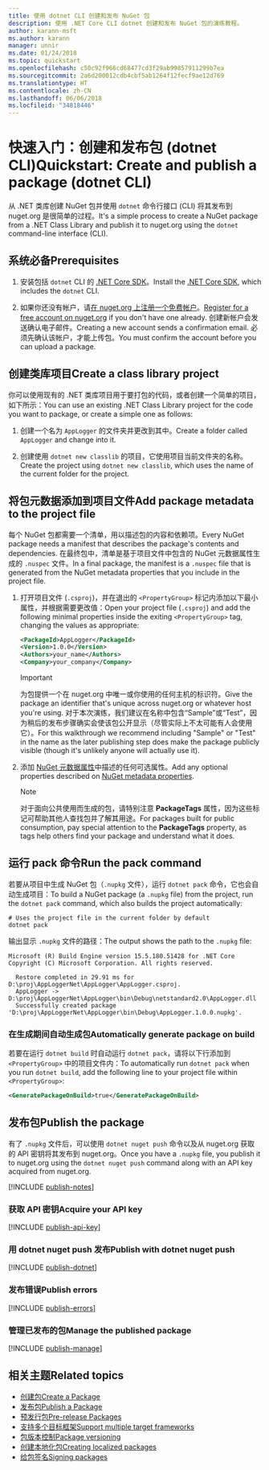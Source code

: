 ```yaml
---
title: 使用 dotnet CLI 创建和发布 NuGet 包
description: 使用 .NET Core CLI dotnet 创建和发布 NuGet 包的演练教程。
author: karann-msft
ms.author: karann
manager: unnir
ms.date: 01/24/2018
ms.topic: quickstart
ms.openlocfilehash: c50c92f966cd68477cd3f29ab99857911299b7ea
ms.sourcegitcommit: 2a6d200012cdb4cbf5ab1264f12fecf9ae12d769
ms.translationtype: HT
ms.contentlocale: zh-CN
ms.lasthandoff: 06/06/2018
ms.locfileid: "34818446"
---
```

# <a name="quickstart-create-and-publish-a-package-dotnet-cli"></a><span data-ttu-id="d4ee2-103">快速入门：创建和发布包 (dotnet CLI)</span><span class="sxs-lookup"><span data-stu-id="d4ee2-103">Quickstart: Create and publish a package (dotnet CLI)</span></span>

<span data-ttu-id="d4ee2-104">从 .NET 类库创建 NuGet 包并使用 `dotnet` 命令行接口 (CLI) 将其发布到 nuget.org 是很简单的过程。</span><span class="sxs-lookup"><span data-stu-id="d4ee2-104">It's a simple process to create a NuGet package from a .NET Class Library and publish it to nuget.org using the `dotnet` command-line interface (CLI).</span></span>

## <a name="prerequisites"></a><span data-ttu-id="d4ee2-105">系统必备</span><span class="sxs-lookup"><span data-stu-id="d4ee2-105">Prerequisites</span></span>

1. <span data-ttu-id="d4ee2-106">安装包括 `dotnet` CLI 的 [.NET Core SDK](https://www.microsoft.com/net/download/)。</span><span class="sxs-lookup"><span data-stu-id="d4ee2-106">Install the [.NET Core SDK](https://www.microsoft.com/net/download/), which includes the `dotnet` CLI.</span></span>

1. <span data-ttu-id="d4ee2-107">如果你还没有帐户，请[在 nuget.org 上注册一个免费帐户](https://www.nuget.org/users/account/LogOn?returnUrl=%2F)。</span><span class="sxs-lookup"><span data-stu-id="d4ee2-107">[Register for a free account on nuget.org](https://www.nuget.org/users/account/LogOn?returnUrl=%2F) if you don't have one already.</span></span> <span data-ttu-id="d4ee2-108">创建新帐户会发送确认电子邮件。</span><span class="sxs-lookup"><span data-stu-id="d4ee2-108">Creating a new account sends a confirmation email.</span></span> <span data-ttu-id="d4ee2-109">必须先确认该帐户，才能上传包。</span><span class="sxs-lookup"><span data-stu-id="d4ee2-109">You must confirm the account before you can upload a package.</span></span>

## <a name="create-a-class-library-project"></a><span data-ttu-id="d4ee2-110">创建类库项目</span><span class="sxs-lookup"><span data-stu-id="d4ee2-110">Create a class library project</span></span>

<span data-ttu-id="d4ee2-111">你可以使用现有的 .NET 类库项目用于要打包的代码，或者创建一个简单的项目，如下所示：</span><span class="sxs-lookup"><span data-stu-id="d4ee2-111">You can use an existing .NET Class Library project for the code you want to package, or create a simple one as follows:</span></span>

1. <span data-ttu-id="d4ee2-112">创建一个名为 `AppLogger` 的文件夹并更改到其中。</span><span class="sxs-lookup"><span data-stu-id="d4ee2-112">Create a folder called `AppLogger` and change into it.</span></span>

1. <span data-ttu-id="d4ee2-113">创建使用 `dotnet new classlib` 的项目，它使用项目当前文件夹的名称。</span><span class="sxs-lookup"><span data-stu-id="d4ee2-113">Create the project using `dotnet new classlib`, which uses the name of the current folder for the project.</span></span>

## <a name="add-package-metadata-to-the-project-file"></a><span data-ttu-id="d4ee2-114">将包元数据添加到项目文件</span><span class="sxs-lookup"><span data-stu-id="d4ee2-114">Add package metadata to the project file</span></span>

<span data-ttu-id="d4ee2-115">每个 NuGet 包都需要一个清单，用以描述包的内容和依赖项。</span><span class="sxs-lookup"><span data-stu-id="d4ee2-115">Every NuGet package needs a manifest that describes the package's contents and dependencies.</span></span> <span data-ttu-id="d4ee2-116">在最终包中，清单是基于项目文件中包含的 NuGet 元数据属性生成的 `.nuspec` 文件。</span><span class="sxs-lookup"><span data-stu-id="d4ee2-116">In a final package, the manifest is a `.nuspec` file that is generated from the NuGet metadata properties that you include in the project file.</span></span>

1. <span data-ttu-id="d4ee2-117">打开项目文件 (`.csproj`)，并在退出的 `<PropertyGroup>` 标记内添加以下最小属性，并根据需要更改值：</span><span class="sxs-lookup"><span data-stu-id="d4ee2-117">Open your project file (`.csproj`) and add the following minimal properties inside the exiting `<PropertyGroup>` tag, changing the values as appropriate:</span></span>

    ```xml
    <PackageId>AppLogger</PackageId>
    <Version>1.0.0</Version>
    <Authors>your_name</Authors>
    <Company>your_company</Company>
    ```

    > [!Important]
    > <span data-ttu-id="d4ee2-118">为包提供一个在 nuget.org 中唯一或你使用的任何主机的标识符。</span><span class="sxs-lookup"><span data-stu-id="d4ee2-118">Give the package an identifier that's unique across nuget.org or whatever host you're using.</span></span> <span data-ttu-id="d4ee2-119">对于本次演练，我们建议在名称中包含“Sample”或“Test”，因为稍后的发布步骤确实会使该包公开显示（尽管实际上不太可能有人会使用它）。</span><span class="sxs-lookup"><span data-stu-id="d4ee2-119">For this walkthrough we recommend including "Sample" or "Test" in the name as the later publishing step does make the package publicly visible (though it's unlikely anyone will actually use it).</span></span>

1. <span data-ttu-id="d4ee2-120">添加 [NuGet 元数据属性](/dotnet/core/tools/csproj#nuget-metadata-properties)中描述的任何可选属性。</span><span class="sxs-lookup"><span data-stu-id="d4ee2-120">Add any optional properties described on [NuGet metadata properties](/dotnet/core/tools/csproj#nuget-metadata-properties).</span></span>

    > [!Note]
    > <span data-ttu-id="d4ee2-121">对于面向公共使用而生成的包，请特别注意 **PackageTags** 属性，因为这些标记可帮助其他人查找包并了解其用途。</span><span class="sxs-lookup"><span data-stu-id="d4ee2-121">For packages built for public consumption, pay special attention to the **PackageTags** property, as tags help others find your package and understand what it does.</span></span>

## <a name="run-the-pack-command"></a><span data-ttu-id="d4ee2-122">运行 pack 命令</span><span class="sxs-lookup"><span data-stu-id="d4ee2-122">Run the pack command</span></span>

<span data-ttu-id="d4ee2-123">若要从项目中生成 NuGet 包（`.nupkg` 文件），运行 `dotnet pack` 命令，它也会自动生成项目：</span><span class="sxs-lookup"><span data-stu-id="d4ee2-123">To build a NuGet package (a `.nupkg` file) from the project, run the `dotnet pack` command, which also builds the project automatically:</span></span>

```cli
# Uses the project file in the current folder by default
dotnet pack
```

<span data-ttu-id="d4ee2-124">输出显示 `.nupkg` 文件的路径：</span><span class="sxs-lookup"><span data-stu-id="d4ee2-124">The output shows the path to the `.nupkg` file:</span></span>

```output
Microsoft (R) Build Engine version 15.5.180.51428 for .NET Core
Copyright (C) Microsoft Corporation. All rights reserved.

  Restore completed in 29.91 ms for D:\proj\AppLoggerNet\AppLogger\AppLogger.csproj.
  AppLogger -> D:\proj\AppLoggerNet\AppLogger\bin\Debug\netstandard2.0\AppLogger.dll
  Successfully created package 'D:\proj\AppLoggerNet\AppLogger\bin\Debug\AppLogger.1.0.0.nupkg'.
```

### <a name="automatically-generate-package-on-build"></a><span data-ttu-id="d4ee2-125">在生成期间自动生成包</span><span class="sxs-lookup"><span data-stu-id="d4ee2-125">Automatically generate package on build</span></span>

<span data-ttu-id="d4ee2-126">若要在运行 `dotnet build` 时自动运行 `dotnet pack`，请将以下行添加到 `<PropertyGroup>` 中的项目文件内：</span><span class="sxs-lookup"><span data-stu-id="d4ee2-126">To automatically run `dotnet pack` when you run `dotnet build`, add the following line to your project file within `<PropertyGroup>`:</span></span>

```xml
<GeneratePackageOnBuild>true</GeneratePackageOnBuild>
```

## <a name="publish-the-package"></a><span data-ttu-id="d4ee2-127">发布包</span><span class="sxs-lookup"><span data-stu-id="d4ee2-127">Publish the package</span></span>

<span data-ttu-id="d4ee2-128">有了 `.nupkg` 文件后，可以使用 `dotnet nuget push` 命令以及从 nuget.org 获取的 API 密钥将其发布到 nuget.org。</span><span class="sxs-lookup"><span data-stu-id="d4ee2-128">Once you have a `.nupkg` file, you publish it to nuget.org using the `dotnet nuget push` command along with an API key acquired from nuget.org.</span></span>

[!INCLUDE [publish-notes](includes/publish-notes.md)]

### <a name="acquire-your-api-key"></a><span data-ttu-id="d4ee2-129">获取 API 密钥</span><span class="sxs-lookup"><span data-stu-id="d4ee2-129">Acquire your API key</span></span>

[!INCLUDE [publish-api-key](includes/publish-api-key.md)]

### <a name="publish-with-dotnet-nuget-push"></a><span data-ttu-id="d4ee2-130">用 dotnet nuget push 发布</span><span class="sxs-lookup"><span data-stu-id="d4ee2-130">Publish with dotnet nuget push</span></span>

[!INCLUDE [publish-dotnet](includes/publish-dotnet.md)]

### <a name="publish-errors"></a><span data-ttu-id="d4ee2-131">发布错误</span><span class="sxs-lookup"><span data-stu-id="d4ee2-131">Publish errors</span></span>

[!INCLUDE [publish-errors](includes/publish-errors.md)]

### <a name="manage-the-published-package"></a><span data-ttu-id="d4ee2-132">管理已发布的包</span><span class="sxs-lookup"><span data-stu-id="d4ee2-132">Manage the published package</span></span>

[!INCLUDE [publish-manage](includes/publish-manage.md)]

## <a name="related-topics"></a><span data-ttu-id="d4ee2-133">相关主题</span><span class="sxs-lookup"><span data-stu-id="d4ee2-133">Related topics</span></span>

- [<span data-ttu-id="d4ee2-134">创建包</span><span class="sxs-lookup"><span data-stu-id="d4ee2-134">Create a Package</span></span>](../create-packages/creating-a-package.md)
- [<span data-ttu-id="d4ee2-135">发布包</span><span class="sxs-lookup"><span data-stu-id="d4ee2-135">Publish a Package</span></span>](../create-packages/publish-a-package.md)
- [<span data-ttu-id="d4ee2-136">预发行包</span><span class="sxs-lookup"><span data-stu-id="d4ee2-136">Pre-release Packages</span></span>](../create-packages/Prerelease-Packages.md)
- [<span data-ttu-id="d4ee2-137">支持多个目标框架</span><span class="sxs-lookup"><span data-stu-id="d4ee2-137">Support multiple target frameworks</span></span>](../create-packages/supporting-multiple-target-frameworks.md)
- [<span data-ttu-id="d4ee2-138">包版本控制</span><span class="sxs-lookup"><span data-stu-id="d4ee2-138">Package versioning</span></span>](../reference/package-versioning.md)
- [<span data-ttu-id="d4ee2-139">创建本地化包</span><span class="sxs-lookup"><span data-stu-id="d4ee2-139">Creating localized packages</span></span>](../create-packages/creating-localized-packages.md)
- [<span data-ttu-id="d4ee2-140">给包签名</span><span class="sxs-lookup"><span data-stu-id="d4ee2-140">Signing packages</span></span>](../create-packages/Sign-a-package.md)
